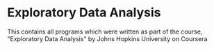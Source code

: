 Exploratory Data Analysis
========================================================

This contains all programs which were written as part of the course, "Exploratory Data Analysis" by Johns Hopkins University on Coursera


